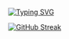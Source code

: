 [![Typing SVG](https://readme-typing-svg.demolab.com?font=Times+new+Roman&weight=500&size=25&pause=1000&color=2294FF&width=435&lines=Web3+Enthusiast+and+Blockchain+Developer)](https://git.io/typing-svg)

[![GitHub Streak](https://streak-stats.demolab.com?user=startup-dreamer&theme=highcontrast&hide_border=true&date_format=j%20M%5B%20Y%5D)](https://git.io/streak-stats)

